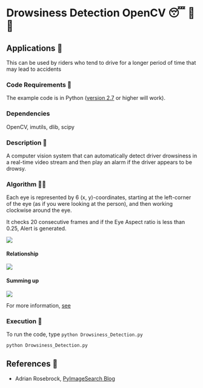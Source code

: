 # Drowsiness Detection OpenCV 😴 🚫 🚗

## Applications 🎯

This can be used by riders who tend to drive for a longer period of time that may lead to accidents

### Code Requirements 🦄

The example code is in Python ([version 2.7](https://www.python.org/download/releases/2.7/) or higher will work).

### Dependencies

OpenCV, imutils, dlib, scipy

### Description 📌

A computer vision system that can automatically detect driver drowsiness in a real-time video stream and then play an alarm if the driver appears to be drowsy.

### Algorithm 👨‍🔬

Each eye is represented by 6 (x, y)-coordinates, starting at the left-corner of the eye (as if you were looking at the person), and then working clockwise around the eye.

It checks 20 consecutive frames and if the Eye Aspect ratio is less than 0.25, Alert is generated.

<img src="https://github.com/akshaybahadur21/Drowsiness_Detection/blob/master/assets/eye1.jpg">

#### Relationship

<img src="https://github.com/akshaybahadur21/Drowsiness_Detection/blob/master/assets/eye2.png">

#### Summing up

<img src="https://github.com/akshaybahadur21/Drowsiness_Detection/blob/master/assets/eye3.jpg">

For more information, [see](https://www.pyimagesearch.com/2017/05/08/drowsiness-detection-opencv/)

### Execution 🐉

To run the code, type `python Drowsiness_Detection.py`

```
python Drowsiness_Detection.py
```

## References 🔱

- Adrian Rosebrock, [PyImageSearch Blog](https://www.pyimagesearch.com/2017/05/08/drowsiness-detection-opencv/)
